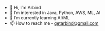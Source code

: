 - 👋 Hi, I’m Arbind
- 👀 I’m interested in Java, Python, AWS, ML, AI
- 🌱 I’m currently learning AI/ML
- 📫 How to reach me - getarbind@gmail.com

<!---
getarbind/getarbind is a ✨ special ✨ repository because its `README.md` (this file) appears on your GitHub profile.
You can click the Preview link to take a look at your changes.
--->

